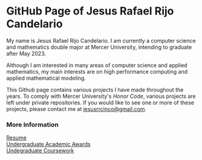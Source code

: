# GitHub Page of Jesus Rafael Rijo Candelario

My name is Jesus Rafael Rijo Candelario. I am currently a computer science and mathematics double major at Mercer University, intending to graduate after May 2023.

Although I am interested in many areas of computer science and applied mathematics, my main interests are on high performance computing and applied mathematical modeling.

This Github page contains various projects I have made throughout the years. To comply with Mercer University's *Honor Code*, various projects are left under 
private repositories. If you would like to see one or more of these projects, please contact me at jesusrrcinco@gmail.com.

### More Information
[Resume](https://github.com/jesusrrc/jesusrrc/blob/main/rijo_resume.pdf) \
[Undergraduate Academic Awards](https://github.com/jesusrrc/jesusrrc/blob/main/awards.md) \
[Undegraduate Coursework](https://github.com/jesusrrc/jesusrrc/blob/main/course_work.md)

